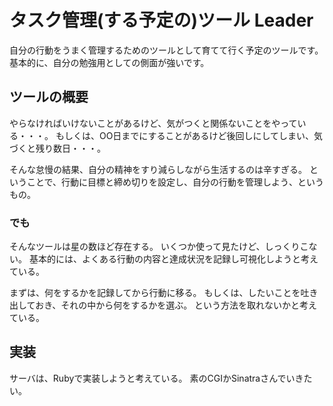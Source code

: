 # タスク管理(する予定の)ツール Leader
自分の行動をうまく管理するためのツールとして育てて行く予定のツールです。
基本的に、自分の勉強用としての側面が強いです。

## ツールの概要
やらなければいけないことがあるけど、気がつくと関係ないことをやっている・・・。
もしくは、OO日までにすることがあるけど後回しにしてしまい、気づくと残り数日・・・。

そんな怠慢の結果、自分の精神をすり減らしながら生活するのは辛すぎる。
ということで、行動に目標と締め切りを設定し、自分の行動を管理しよう、というもの。

### でも
そんなツールは星の数ほど存在する。
いくつか使って見たけど、しっくりこない。
基本的には、よくある行動の内容と達成状況を記録し可視化しようと考えている。

まずは、何をするかを記録してから行動に移る。
もしくは、したいことを吐き出しておき、それの中から何をするかを選ぶ。
という方法を取れないかと考えている。

## 実装
サーバは、Rubyで実装しようと考えている。
素のCGIかSinatraさんでいきたい。

